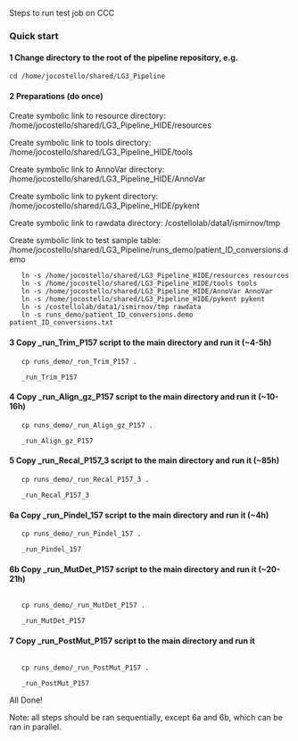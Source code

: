 Steps to run test job on CCC

### Quick start

#### 1 Change directory to the root of the pipeline repository, e.g.
```
cd /home/jocostello/shared/LG3_Pipeline
```
#### 2 Preparations (do once)

Create symbolic link to resource directory: /home/jocostello/shared/LG3_Pipeline_HIDE/resources

Create symbolic link to tools directory: /home/jocostello/shared/LG3_Pipeline_HIDE/tools

Create symbolic link to AnnoVar directory: /home/jocostello/shared/LG3_Pipeline_HIDE/AnnoVar

Create symbolic link to pykent directory: /home/jocostello/shared/LG3_Pipeline_HIDE/pykent

Create symbolic link to rawdata directory: /costellolab/data1/ismirnov/tmp

Create symbolic link to test sample table: /home/jocostello/shared/LG3_Pipeline/runs_demo/patient_ID_conversions.demo

```
   ln -s /home/jocostello/shared/LG3_Pipeline_HIDE/resources resources
   ln -s /home/jocostello/shared/LG3_Pipeline_HIDE/tools tools
   ln -s /home/jocostello/shared/LG3_Pipeline_HIDE/AnnoVar AnnoVar
   ln -s /home/jocostello/shared/LG3_Pipeline_HIDE/pykent pykent
   ln -s /costellolab/data1/ismirnov/tmp rawdata
   ln -s runs_demo/patient_ID_conversions.demo patient_ID_conversions.txt
```

#### 3 Copy _run_Trim_P157 script to the main directory and run it (~4-5h)

```
   cp runs_demo/_run_Trim_P157 .

   _run_Trim_P157
```
#### 4 Copy _run_Align_gz_P157 script to the main directory and run it (~10-16h)

```
   cp runs_demo/_run_Align_gz_P157 .

   _run_Align_gz_P157
```

#### 5 Copy _run_Recal_P157_3 script to the main directory and run it (~85h)

```
   cp runs_demo/_run_Recal_P157_3 .

   _run_Recal_P157_3
```

#### 6a Copy _run_Pindel_157 script to the main directory and run it (~4h)

```
   cp runs_demo/_run_Pindel_157 .

   _run_Pindel_157
```

#### 6b Copy _run_MutDet_P157 script to the main directory and run it (~20-21h)

```

   cp runs_demo/_run_MutDet_P157 .

   _run_MutDet_P157
```
   
   
#### 7 Copy _run_PostMut_P157 script to the main directory and run it

```

   cp runs_demo/_run_PostMut_P157 .

   _run_PostMut_P157
```

All Done!

Note: all steps should be ran sequentially, except 6a and 6b, which can be ran in parallel.



